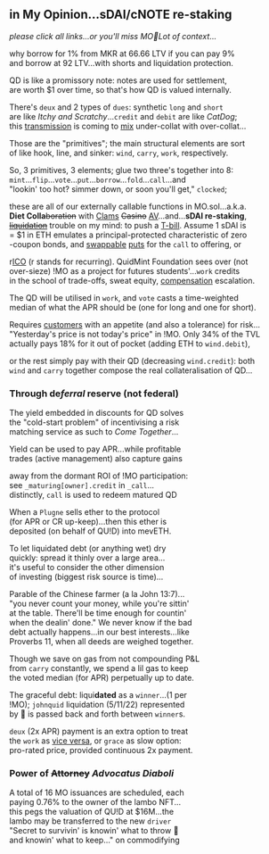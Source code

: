 ## in My Opinion...sDAI/cNOTE re-staking
*please click all links...or you'll miss MO🔨Lot of context*...  

why borrow for 1% from MKR at 66.66 LTV if you can pay 9%  
and borrow at 92 LTV...with shorts and liquidation protection.

QD is like a promissory note: notes are used for settlement,   
are worth $1 over time, so that's how QD is valued internally.

There's `deux` and 2 types of `dues`: synthetic `long` and `short`  
are like *Itchy and Scratchy*...`credit` and `debit` are like *CatDog*;  
this [transmission](https://en.wikipedia.org/wiki/Intercarrier_method) is coming to [mix](https://youtu.be/ndQM3kVb06I) under-collat with over-collat...  

Those are the "primitives"; the main structural elements are sort   
of like hook, line, and sinker: `wind`, `carry`, `work`, respectively.

So, 3 primitives, 3 elements; glue two three's together into 8:  
`mint`...`flip`...`vote`...`put`...`borrow`...`fold`...`call`...and    
"lookin' too hot? simmer down, or soon you'll get," `clocked`;  

these are all of our externally callable functions in MO.sol...a.k.a.   
**Diet Colla**~~boration~~ with [Clams](https://twitter.com/clammyclams/status/1781831323356733946) ~~Casino~~ [AV](https://youtu.be/1O25uUy90hU)...and...**sDAI re-staking**,  
[~~liquidation~~](https://mirror.xyz/quid.eth/LZ4pS8tVAAkZVSYqJWoihs19cdMhgWESsLr9dIhvL40) trouble on my mind: to push a [T-bill](https://twitter.com/OuchMedPA/status/1740514556244623427). Assume 1 sDAI is  
= $1 in ETH emulates a principal-protected characteristic of zero  
-coupon bonds, and [swappable](https://twitter.com/guil_lambert/status/1772423853316219051) [puts](https://twitter.com/futurenomics/status/1766173245949014373) for the `call` to offering, or   

r[ICO](https://twitter.com/QuidMint/status/1786533263139369265) (r stands for recurring). QuidMint Foundation sees over (not  
over-sieze) !MO as a project for futures students'...`work` credits   
in the school of trade-offs, sweat equity,  [compensation](https://www.tabers.com/tabersonline/view/Tabers-Dictionary/730522/all/compensation) escalation. 

The QD will be utilised in `work`, and `vote` casts a time-weighted  
median of what the APR should be (one for long and one for short).  

Requires [customers](https://twitter.com/QuidMint/status/1784201484143358433) with an appetite (and also a tolerance) for risk...  
"Yesterday's price is not today's price" in !MO. Only 34% of the TVL  
 actually pays 18% for it out of pocket (adding ETH to `wind.debit`),  

or the rest simply pay with their QD (decreasing `wind.credit`): both  
`wind` and `carry` together compose the real collateralisation of QD...

### Through de*ferral* reserve (not federal)

The yield embedded in discounts for QD solves   
the "cold-start problem" of incentivising a risk  
matching service as such to *Come Together*...   

Yield can be used to pay APR...while profitable  
trades (active management) also capture gains  

away from the dormant ROI of !MO participation:  
see `_maturing[owner].credit` in `_call`...   
distinctly, `call` is used to redeem matured QD  



When a `Plugne` sells ether to the protocol  
(for APR or CR up-keep)...then this ether is  
deposited (on behalf of QU!D) into mevETH.  

To let liquidated debt (or anything wet) dry  
quickly: spread it thinly over a large area…  
it's useful to consider the other dimension   
of investing (biggest risk source is time)...   

Parable of the Chinese farmer (a la John 13:7)...   
"you never count your money, while you're sittin'  
at the table. There'll be time enough for countin'  
when the dealin' done." We never know if the bad  
debt actually happens...in our best interests...like  
Proverbs 11, when all deeds are weighed together.    

Though we save on gas from not compounding P&L   
from `carry` constantly, we spend a lil gas to keep  
the voted median (for APR) perpetually up to date.   


The graceful debt: liqui**dated** as a `winner`...(1 per  
!MO); `johnquid` liquidation (5/11/22) represented  
by 👕 is passed back and forth between `winner`s.  

`deux` (2x APR) payment is an extra option to treat  
the `work` as [vice versa](https://www.instagram.com/p/CnPsieFKzRQ/),
or `grace` as slow option:  
pro-rated price, provided continuous 2x payment.


### Power of ~~Attorney~~ *Advocatus Diaboli* 

A total of 16 MO issuances are scheduled, each  
paying 0.76% to the owner of the lambo NFT...  
this pegs the valuation of QU!D at $16M...the  
lambo may be transferred to the new `driver`  
"Secret to survivin' is knowin' what to throw 🏀  
and knowin' what to keep..." on commodifying 

